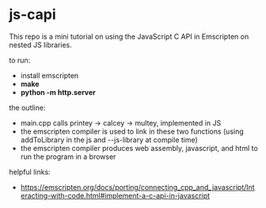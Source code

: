 # js-capi
This repo is a mini tutorial on using the JavaScript C API in Emscripten on nested JS libraries. 

to run:
- install emscripten
- **make**
- **python -m http.server**

the outline:
- main.cpp calls printey -> calcey -> multey, implemented in JS
- the emscripten compiler is used to link in these two functions (using addToLibrary in the js and --js-library at compile time)
- the emscripten compiler produces web assembly, javascript, and html to run the program in a browser

helpful links:
- https://emscripten.org/docs/porting/connecting_cpp_and_javascript/Interacting-with-code.html#implement-a-c-api-in-javascript

